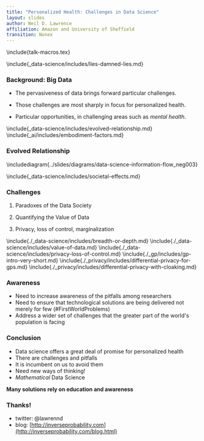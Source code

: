 ```yaml
---
title: "Personalized Health: Challenges in Data Science"
layout: slides
author: Neil D. Lawrence
affiliation: Amazon and University of Sheffield
transition: Nonex
---
```


\include{talk-macros.tex}

\include{_data-science/includes/lies-damned-lies.md}

### Background: Big Data

* The pervasiveness of data brings forward particular challenges.

* Those challenges are most sharply in focus for personalized health.

* Particular opportunities, in challenging areas such as *mental health*.

\include{_data-science/includes/evolved-relationship.md}
\include{_ai/includes/embodiment-factors.md}


### Evolved Relationship 

\includediagram{../slides/diagrams/data-science-information-flow_neg003}

\include{_data-science/includes/societal-effects.md}

### Challenges

1. Paradoxes of the Data Society

2. Quantifying the Value of Data

3. Privacy, loss of control, marginalization

\include{./_data-science/includes/breadth-or-depth.md}
\include{./_data-science/includes/value-of-data.md}
\include{./_data-science/includes/privacy-loss-of-control.md}
\include{./_gp/includes/gp-intro-very-short.md}
\include{./_privacy/includes/differential-privacy-for-gps.md}
\include{./_privacy/includes/differential-privacy-with-cloaking.md}

### Awareness

* Need to increase awareness of the pitfalls among researchers
* Need to ensure that technological solutions are being delivered not merely for few (#FirstWorldProblems)
* Address a wider set of challenges that the greater part of the world's population is facing

### Conclusion

* Data science offers a great deal of promise for personalized health
* There are challenges and pitfalls
* It is incumbent on us to avoid them
* Need new ways of thinking! 
* *Mathematical* Data Science

**Many solutions rely on education and awareness**


### Thanks!

* twitter: @lawrennd
* blog: [http://inverseprobability.com](http://inverseprobability.com/blog.html)
